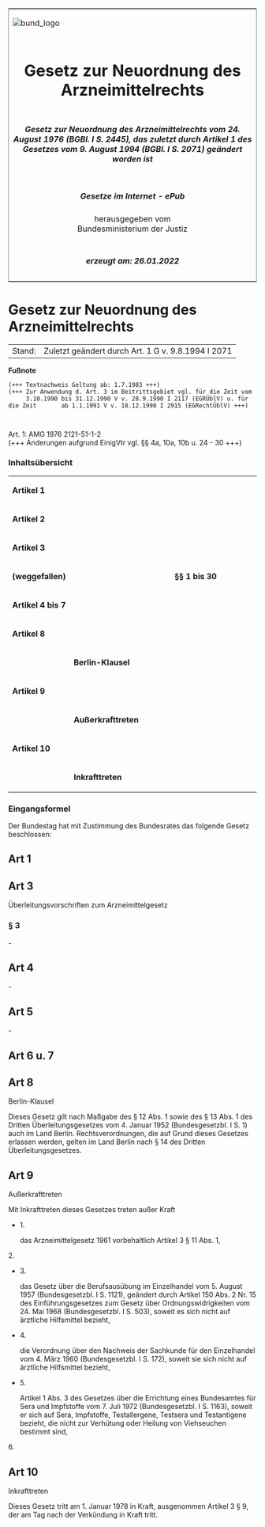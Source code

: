 <span id="DECKBLATT.html"></span>

<table border="0" frame="border" width="100%">

<tr valign="top">

<td align="left">

![bund\_logo](BfJ_2021_Web_de_de.gif)

</td>

<td align="right">

 

</td>

</tr>

<tr align="center" valign="middle">

<td colspan="2">

# Gesetz zur Neuordnung des Arzneimittelrechts

</td>

</tr>

<tr align="center" valign="middle">

<td colspan="2">

##### Gesetz zur Neuordnung des Arzneimittelrechts vom 24. August 1976 (BGBl. I S. 2445), das zuletzt durch Artikel 1 des Gesetzes vom 9. August 1994 (BGBl. I S. 2071) geändert worden ist

</td>

</tr>

<tr align="center" valign="middle">

<td colspan="2">

  
  

##### Gesetze im Internet - ePub  
  
herausgegeben vom  
Bundesministerium der Justiz

</td>

</tr>

<tr align="center" valign="bottom">

<td colspan="2">

  
  

##### erzeugt am: 26.01.2022

</td>

</tr>

</table>

<span id="BJNR024459976.html"></span>

# Gesetz zur Neuordnung des Arzneimittelrechts

<div>

<div class="jnhtml">

|        |                                                    |
| ------ | -------------------------------------------------- |
| Stand: | Zuletzt geändert durch Art. 1 G v. 9.8.1994 I 2071 |

</div>

</div>

<div>

  
**Fußnote**

<div class="jnhtml">

<div>

<div class="jurAbsatz">

  

``` 
(+++ Textnachweis Geltung ab: 1.7.1983 +++)
(+++ Zur Anwendung d. Art. 3 im Beitrittsgebiet vgl. für die Zeit vom
     3.10.1990 bis 31.12.1990 V v. 28.9.1990 I 2117 (EGRÜblV) u. für die Zeit       ab 1.1.1991 V v. 18.12.1990 I 2915 (EGRechtÜblV) +++)

 
```

Art. 1: AMG 1976 2121-51-1-2  
(+++ Änderungen aufgrund EinigVtr vgl. §§ 4a, 10a, 10b u. 24 - 30 +++)  

</div>

</div>

</div>

</div>

<span id="BJNR024459976BJNE001302308.html"></span>

### Inhaltsübersicht  

<div>

<div class="jnhtml">

<div>

<div class="jurAbsatz">

<table width="100%" style="border: none;">

<colgroup>

<col align="left" width="9%">

</col>

<col align="left" width="45%">

</col>

<col align="left" width="45%">

</col>

</colgroup>

<tbody valign="top">

<tr>

<td style align="left" valign="top" charoff="50">

<span style=";font-weight:bold">Artikel 1</span>

</div>

</div>

</div>

</div>

</td>

<td style align="left" valign="top" charoff="50">

 

</td>

<td style align="left" valign="top" charoff="50">

 

</td>

</tr>

<tr>

<td style align="left" valign="top" charoff="50">

<span style=";font-weight:bold">Artikel 2</span>

</td>

<td style align="left" valign="top" charoff="50">

 

</td>

<td style align="left" valign="top" charoff="50">

 

</td>

</tr>

<tr>

<td style align="left" valign="top" charoff="50">

<span style=";font-weight:bold">Artikel 3</span>

</td>

<td style align="left" valign="top" charoff="50">

 

</td>

<td style align="left" valign="top" charoff="50">

 

</td>

</tr>

<tr>

<td style align="left" valign="top" charoff="50">

<span style=";font-weight:bold">(weggefallen)</span>

</td>

<td style align="left" valign="top" charoff="50">

 

</td>

<td style align="left" valign="top" charoff="50">

<span style=";font-weight:bold">§§ 1 bis 30</span>

</td>

</tr>

<tr>

<td style colspan="2" align="left" valign="top" charoff="50">

<span style=";font-weight:bold">Artikel 4 bis 7</span>

</td>

<td style align="left" valign="top" charoff="50">

 

</td>

</tr>

<tr>

<td style align="left" valign="top" charoff="50">

<span style=";font-weight:bold">Artikel 8</span>

</td>

<td style align="left" valign="top" charoff="50">

 

</td>

<td style align="left" valign="top" charoff="50">

 

</td>

</tr>

<tr>

<td style align="left" valign="top" charoff="50">

 

</td>

<td style align="left" valign="top" charoff="50">

<span style=";font-weight:bold">Berlin-Klausel</span>

</td>

<td style align="left" valign="top" charoff="50">

 

</td>

</tr>

<tr>

<td style align="left" valign="top" charoff="50">

<span style=";font-weight:bold">Artikel 9</span>

</td>

<td style align="left" valign="top" charoff="50">

 

</td>

<td style align="left" valign="top" charoff="50">

 

</td>

</tr>

<tr>

<td style align="left" valign="top" charoff="50">

 

</td>

<td style align="left" valign="top" charoff="50">

<span style=";font-weight:bold">Außerkrafttreten</span>

</td>

<td style align="left" valign="top" charoff="50">

 

</td>

</tr>

<tr>

<td style align="left" valign="top" charoff="50">

<span style=";font-weight:bold">Artikel 10</span>

</td>

<td style align="left" valign="top" charoff="50">

 

</td>

<td style align="left" valign="top" charoff="50">

 

</td>

</tr>

<tr>

<td style align="left" valign="top" charoff="50">

 

</td>

<td style align="left" valign="top" charoff="50">

<span style=";font-weight:bold">Inkrafttreten</span>

</td>

<td style align="left" valign="top" charoff="50">

 

</td>

</tr>

</tbody>

</table>

</div>

</div>

</div>

</div>

<span id="BJNR024459976BJNE001400319.html"></span>

### Eingangsformel  

<div>

<div class="jnhtml">

<div>

<div class="jurAbsatz">

Der Bundestag hat mit Zustimmung des Bundesrates das folgende Gesetz
beschlossen:

</div>

</div>

</div>

</div>

<span id="BJNR024459976BJNG000100319.html"></span>

## Art 1  

<span id="BJNR024459976BJNG000301308.html"></span>

## Art 3  
Überleitungsvorschriften zum Arzneimittelgesetz

<span id="BJNR024459976BJNE001700319.html"></span>

### § 3  

<div>

<div class="jnhtml">

<div>

<div class="jurAbsatz">

\-

</div>

</div>

</div>

</div>

<span id="BJNR024459976BJNG000700319.html"></span>

## Art 4  

<div>

<div class="jnhtml">

<div>

<div class="jurAbsatz">

\-

</div>

</div>

</div>

</div>

<span id="BJNR024459976BJNG000800319.html"></span>

## Art 5  

<div>

<div class="jnhtml">

<div>

<div class="jurAbsatz">

\-

</div>

</div>

</div>

</div>

<span id="BJNR024459976BJNG000900319.html"></span>

## Art 6 u. 7  

<span id="BJNR024459976BJNG001000319.html"></span>

## Art 8  
Berlin-Klausel

<div>

<div class="jnhtml">

<div>

<div class="jurAbsatz">

Dieses Gesetz gilt nach Maßgabe des § 12 Abs. 1 sowie des § 13 Abs. 1
des Dritten Überleitungsgesetzes vom 4. Januar 1952 (Bundesgesetzbl. I
S. 1) auch im Land Berlin. Rechtsverordnungen, die auf Grund dieses
Gesetzes erlassen werden, gelten im Land Berlin nach § 14 des Dritten
Überleitungsgesetzes.

</div>

</div>

</div>

</div>

<span id="BJNR024459976BJNG001100319.html"></span>

## Art 9  
Außerkrafttreten

<div>

<div class="jnhtml">

<div>

<div class="jurAbsatz">

Mit Inkrafttreten dieses Gesetzes treten außer Kraft

  - 1\.
    
    <div style="">
    
    das Arzneimittelgesetz 1961 vorbehaltlich Artikel 3 § 11 Abs. 1,
    
    </div>

2\.

  - 3\.
    
    <div style="">
    
    das Gesetz über die Berufsausübung im Einzelhandel vom 5. August
    1957 (Bundesgesetzbl. I S. 1121), geändert durch Artikel 150 Abs. 2
    Nr. 15 des Einführungsgesetzes zum Gesetz über Ordnungswidrigkeiten
    vom 24. Mai 1968 (Bundesgesetzbl. I S. 503), soweit es sich nicht
    auf ärztliche Hilfsmittel bezieht,
    
    </div>

  - 4\.
    
    <div style="">
    
    die Verordnung über den Nachweis der Sachkunde für den Einzelhandel
    vom 4. März 1960 (Bundesgesetzbl. I S. 172), soweit sie sich nicht
    auf ärztliche Hilfsmittel bezieht,
    
    </div>

  - 5\.
    
    <div style="">
    
    Artikel 1 Abs. 3 des Gesetzes über die Errichtung eines Bundesamtes
    für Sera und Impfstoffe vom 7. Juli 1972 (Bundesgesetzbl. I S.
    1163), soweit er sich auf Sera, Impfstoffe, Testallergene, Testsera
    und Testantigene bezieht, die nicht zur Verhütung oder Heilung von
    Viehseuchen bestimmt sind,
    
    </div>

6\.

</div>

</div>

</div>

</div>

<span id="BJNR024459976BJNG001200319.html"></span>

## Art 10  
Inkrafttreten

<div>

<div class="jnhtml">

<div>

<div class="jurAbsatz">

Dieses Gesetz tritt am 1. Januar 1978 in Kraft, ausgenommen Artikel 3 §
9, der am Tag nach der Verkündung in Kraft tritt.

</div>

</div>

</div>

</div>

